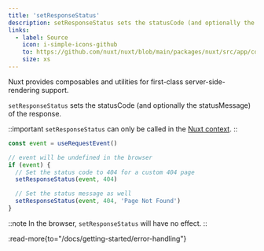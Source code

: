 ```yaml
---
title: 'setResponseStatus'
description: setResponseStatus sets the statusCode (and optionally the statusMessage) of the response.
links:
  - label: Source
    icon: i-simple-icons-github
    to: https://github.com/nuxt/nuxt/blob/main/packages/nuxt/src/app/composables/ssr.ts
    size: xs
---
```


Nuxt provides composables and utilities for first-class server-side-rendering support.

`setResponseStatus` sets the statusCode (and optionally the statusMessage) of the response.

::important
`setResponseStatus` can only be called in the [Nuxt context](/docs/3.x/guide/going-further/nuxt-app#the-nuxt-context).
::

```ts
const event = useRequestEvent()

// event will be undefined in the browser
if (event) {
  // Set the status code to 404 for a custom 404 page
  setResponseStatus(event, 404)

  // Set the status message as well
  setResponseStatus(event, 404, 'Page Not Found')
}
```

::note
In the browser, `setResponseStatus` will have no effect.
::

:read-more{to="/docs/getting-started/error-handling"}
